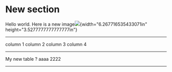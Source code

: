 # New section

Hello world. Here is a new
image![](../media/image4.png){width="6.267716535433071in"
height="3.5277777777777777in"}

  -----------------------------------------------------------------------
  column 1          column 2          column 3          column 4
  ----------------- ----------------- ----------------- -----------------
  My                new table ?       aaaa              2222

  -----------------------------------------------------------------------
